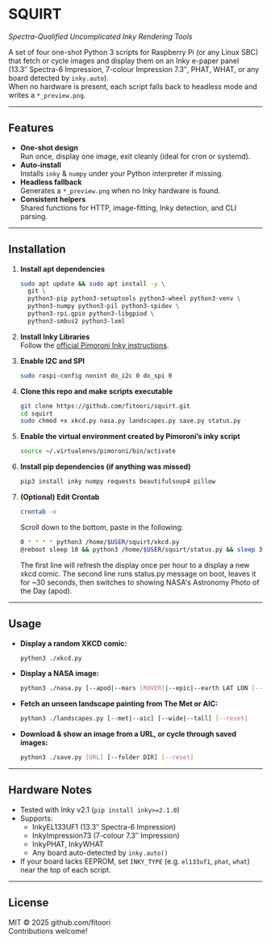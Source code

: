 # SQUIRT
_Spectra-Qualified Uncomplicated Inky Rendering Tools_

A set of four one-shot Python 3 scripts for Raspberry Pi (or any Linux SBC)  
that fetch or cycle images and display them on an Inky e-paper panel  
(13.3″ Spectra-6 Impression, 7-colour Impression 7.3″, PHAT, WHAT, or any board detected by `inky.auto`).  
When no hardware is present, each script falls back to headless mode and writes a `*_preview.png`.

---

## Features

- **One-shot design**  
  Run once, display one image, exit cleanly (ideal for cron or systemd).
- **Auto-install**  
  Installs `inky` & `numpy` under your Python interpreter if missing.
- **Headless fallback**  
  Generates a `*_preview.png` when no Inky hardware is found.
- **Consistent helpers**  
  Shared functions for HTTP, image-fitting, Inky detection, and CLI parsing.

---

## Installation

1. **Install apt dependencies**
    ```bash
    sudo apt update && sudo apt install -y \
      git \
      python3-pip python3-setuptools python3-wheel python3-venv \
      python3-numpy python3-pil python3-spidev \
      python3-rpi.gpio python3-libgpiod \
      python3-smbus2 python3-lxml
    ```

2. **Install Inky Libraries**  
   Follow the [official Pimoroni Inky instructions](https://github.com/pimoroni/inky).

3. **Enable I2C and SPI**
    ```bash
    sudo raspi-config nonint do_i2c 0 do_spi 0
    ```

4. **Clone this repo and make scripts executable**
    ```bash
    git clone https://github.com/fitoori/squirt.git
    cd squirt
    sudo chmod +x xkcd.py nasa.py landscapes.py save.py status.py
    ```

5. **Enable the virtual environment created by Pimoroni’s inky script**
    ```bash
    source ~/.virtualenvs/pimoroni/bin/activate
    ```

6. **Install pip dependencies (if anything was missed)**
    ```bash
    pip3 install inky numpy requests beautifulsoup4 pillow
    ```
7. **(Optional) Edit Crontab**
    ```bash
    crontab -e
    ```
    Scroll down to the bottom, paste in the following:
    ```bash
    0 * * * * python3 /home/$USER/squirt/xkcd.py
    @reboot sleep 10 && python3 /home/$USER/squirt/status.py && sleep 30 && python3 /home/$USER/squirt/nasa.py --apod &
    ```
    The first line will refresh the display once per hour to a display a new xkcd comic. The second line runs status.py message on boot, leaves it for ~30 seconds, then switches to showing NASA's Astronomy Photo of the Day (apod). 

---

## Usage

- **Display a random XKCD comic:**
    ```bash
    python3 ./xkcd.py
    ```

- **Display a NASA image:**
    ```bash
    python3 ./nasa.py [--apod|--mars [ROVER]|--epic|--earth LAT LON [--dim]|--search "QUERY"] [--key API_KEY]
    ```

- **Fetch an unseen landscape painting from The Met or AIC:**
    ```bash
    python3 ./landscapes.py [--met|--aic] [--wide|--tall] [--reset]
    ```

- **Download & show an image from a URL, or cycle through saved images:**
    ```bash
    python3 ./save.py [URL] [--folder DIR] [--reset]
    ```

---

## Hardware Notes

- Tested with Inky v2.1 (`pip install inky>=2.1.0`)
- Supports:
  - InkyEL133UF1 (13.3″ Spectra-6 Impression)
  - InkyImpression73 (7-colour 7.3″ Impression)
  - InkyPHAT, InkyWHAT
  - Any board auto-detected by `inky.auto()`
- If your board lacks EEPROM, set `INKY_TYPE` (e.g. `el133uf1`, `phat`, `what`) near the top of each script.

---

## License

MIT © 2025 github.com/fitoori  
Contributions welcome!

